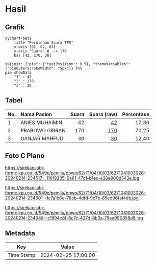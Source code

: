 # Hasil

## Grafik

```mermaid
xychart-beta
    title "Perolehan Suara TPS"
    x-axis [01, 02, 03]
    y-axis "Suara" 0 --> 170
    bar [42, 170, 30]
```

```mermaid
%%{init: {"pie": {"textPosition": 0.5}, "themeVariables": {"pieOuterStrokeWidth": "5px"}} }%%
pie showData
    "1" : 42
    "2" : 170
    "3" : 30
```

## Tabel

| No. | Nama Paslon    | Suara | Suara (raw) | Persentase |
|:--- |:-------------- | -----:| -----------:| ----------:|
| 1   | ANIES MUHAIMIN | 42    | [42][p-1]   | 17,36      |
| 2   | PRABOWO GIBRAN | 170   | [170][p-2]  | 70,25      |
| 3   | GANJAR MAHFUD  | 30    | [30][p-3]   | 12,40      |


[p-1]: https://github.com/gigit-pemilu/pemilu-2024-62-kalimantan-tengah/blob/main/pilpres/hitung-suara/sub/62-kalimantan-tengah/sub/71-kota-palangkaraya/sub/04-sabangau/sub/1003-kereng-bangkirai/sub/026-tps/sub/paslon-1.txt
[p-2]: https://github.com/gigit-pemilu/pemilu-2024-62-kalimantan-tengah/blob/main/pilpres/hitung-suara/sub/62-kalimantan-tengah/sub/71-kota-palangkaraya/sub/04-sabangau/sub/1003-kereng-bangkirai/sub/026-tps/sub/paslon-2.txt
[p-3]: https://github.com/gigit-pemilu/pemilu-2024-62-kalimantan-tengah/blob/main/pilpres/hitung-suara/sub/62-kalimantan-tengah/sub/71-kota-palangkaraya/sub/04-sabangau/sub/1003-kereng-bangkirai/sub/026-tps/sub/paslon-3.txt

## Foto C Plano

https://sirekap-obj-formc.kpu.go.id/549e/pemilu/ppwp/62/71/04/10/03/6271041003026-20240214-234517--11019235-6a61-47c1-b1ec-e38e900d543e.jpg

https://sirekap-obj-formc.kpu.go.id/549e/pemilu/ppwp/62/71/04/10/03/6271041003026-20240214-234601--fc7a1b6e-78eb-4dfd-9c7b-65ed96faf4db.jpg

https://sirekap-obj-formc.kpu.go.id/549e/pemilu/ppwp/62/71/04/10/03/6271041003026-20240214-234648--c1994c8f-8c7c-427d-8b3a-75ae990858d8.jpg


## Metadata

| Key        | Value               |
| ---------- | ------------------- |
| Time Stamp | 2024-02-25 17:00:00 |



